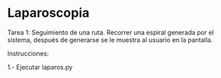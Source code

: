 # Laparoscopia
Tarea 1: Seguimiento de una ruta. Recorrer una espiral generada por el sistema, después de generarse se le muestra al usuario en la pantalla.

Instrucciones:

1.- Ejecutar laparos.py
